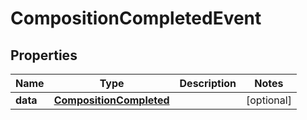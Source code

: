 

# CompositionCompletedEvent


## Properties

| Name | Type | Description | Notes |
|------------ | ------------- | ------------- | -------------|
|**data** | [**CompositionCompleted**](CompositionCompleted.md) |  |  [optional] |



